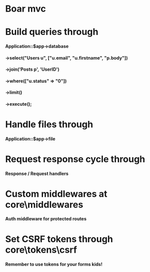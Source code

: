# Boar mvc

# Build queries through 

#### Application::$app->database
#### ->select("Users u", ["u.email", "u.firstname", "p.body"])
#### ->join('Posts p', 'UserID')
#### ->where(["u.status" => "0"])
#### ->limit()
#### ->execute();

# Handle files through 

#### Application::$app->file

# Request response cycle through 

#### Response / Request handlers

# Custom middlewares at core\middlewares

#### Auth middleware for protected routes

# Set CSRF tokens through core\tokens\csrf

#### Remember to use tokens for your forms kids!